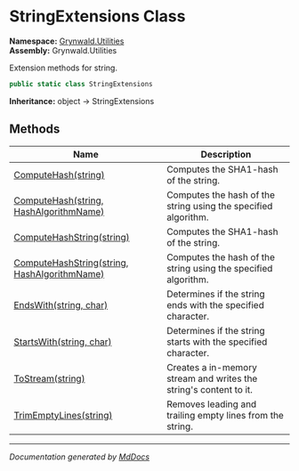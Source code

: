 ﻿<!--  
  <auto-generated>   
    The contents of this file were generated by a tool.  
    Changes to this file may be list if the file is regenerated  
  </auto-generated>   
-->

# StringExtensions Class

**Namespace:** [Grynwald.Utilities](../index.md)  
**Assembly:** Grynwald.Utilities

Extension methods for string.

```csharp
public static class StringExtensions
```

**Inheritance:** object → StringExtensions

## Methods

| Name                                                                                                                   | Description                                                        |
| ---------------------------------------------------------------------------------------------------------------------- | ------------------------------------------------------------------ |
| [ComputeHash(string)](methods/ComputeHash.md#computehashstring)                                                        | Computes the SHA1\-hash of the string.                             |
| [ComputeHash(string, HashAlgorithmName)](methods/ComputeHash.md#computehashstring-hashalgorithmname)                   | Computes the hash of the string using the specified algorithm.     |
| [ComputeHashString(string)](methods/ComputeHashString.md#computehashstringstring)                                      | Computes the SHA1\-hash of the string.                             |
| [ComputeHashString(string, HashAlgorithmName)](methods/ComputeHashString.md#computehashstringstring-hashalgorithmname) | Computes the hash of the string using the specified algorithm.     |
| [EndsWith(string, char)](methods/EndsWith.md)                                                                          | Determines if the string ends with the specified character.        |
| [StartsWith(string, char)](methods/StartsWith.md)                                                                      | Determines if the string starts with the specified character.      |
| [ToStream(string)](methods/ToStream.md)                                                                                | Creates a in\-memory stream and writes the string's content to it. |
| [TrimEmptyLines(string)](methods/TrimEmptyLines.md)                                                                    | Removes leading and trailing empty lines from the string.          |

___

*Documentation generated by [MdDocs](https://github.com/ap0llo/mddocs)*
